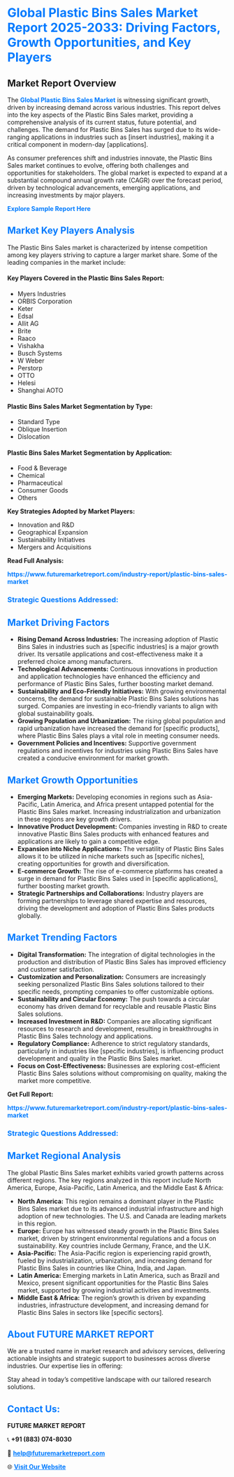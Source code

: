 <h1 style="color: #007BFF;">Global Plastic Bins Sales Market Report 2025-2033: Driving Factors, Growth Opportunities, and Key Players</h1>

<section id="overview">
<h2>Market Report Overview</h2>
<p>The <a href="https://www.futuremarketreport.com/industry-report/plastic-bins-sales-market" style="color: #007BFF; text-decoration: none;"><strong>Global Plastic Bins Sales Market</strong></a> is witnessing significant growth, driven by increasing demand across various industries. This report delves into the key aspects of the Plastic Bins Sales market, providing a comprehensive analysis of its current status, future potential, and challenges. The demand for Plastic Bins Sales has surged due to its wide-ranging applications in industries such as [insert industries], making it a critical component in modern-day [applications].</p>
<p>As consumer preferences shift and industries innovate, the Plastic Bins Sales market continues to evolve, offering both challenges and opportunities for stakeholders. The global market is expected to expand at a substantial compound annual growth rate (CAGR) over the forecast period, driven by technological advancements, emerging applications, and increasing investments by major players.</p>
</section>

<section id="overview">
<p><a href="https://www.futuremarketreport.com/request-sample/reportId=109387" style="color: #007BFF; text-decoration: none;"><strong>Explore Sample Report Here</strong></a></p>
</section>

<section id="key-players">
<h2 style="color: #007BFF;">Market Key Players Analysis</h2>
<p>The Plastic Bins Sales market is characterized by intense competition among key players striving to capture a larger market share. Some of the leading companies in the market include:</p>
<h4>Key Players Covered in the Plastic Bins Sales Report:</h4>
<ul><li>Myers Industries</li><li>ORBIS Corporation</li><li>Keter</li><li>Edsal</li><li>Allit AG</li><li>Brite</li><li>Raaco</li><li>Vishakha</li><li>Busch Systems</li><li>W Weber</li><li>Perstorp</li><li>OTTO</li><li>Helesi</li><li>Shanghai AOTO</li></ul>
<h4>Plastic Bins Sales Market Segmentation by Type:</h4>
<ul><li>Standard Type</li><li>Oblique Insertion</li><li>Dislocation</li></ul>

<h4>Plastic Bins Sales Market Segmentation by Application:</h4>
<ul><li>Food &amp; Beverage</li><li>Chemical</li><li>Pharmaceutical</li><li>Consumer Goods</li><li>Others</li></ul>
<p><strong>Key Strategies Adopted by Market Players:</strong></p>
<ul>
<li>Innovation and R&D</li>
<li>Geographical Expansion</li>
<li>Sustainability Initiatives</li>
<li>Mergers and Acquisitions</li>
</ul>
</section>

<section>
<p><strong>Read Full Analysis: </strong></p><a href="https://www.futuremarketreport.com/industry-report/plastic-bins-sales-market" style="color: #007BFF; text-decoration: none;"><strong>https://www.futuremarketreport.com/industry-report/plastic-bins-sales-market</strong></a>
<h3 style="color: #007BFF;">Strategic Questions Addressed:</h3>
</section>

<section id="driving-factors">
<h2 style="color: #007BFF;">Market Driving Factors</h2>
<ul>
<li><strong>Rising Demand Across Industries:</strong> The increasing adoption of Plastic Bins Sales in industries such as [specific industries] is a major growth driver. Its versatile applications and cost-effectiveness make it a preferred choice among manufacturers.</li>
<li><strong>Technological Advancements:</strong> Continuous innovations in production and application technologies have enhanced the efficiency and performance of Plastic Bins Sales, further boosting market demand.</li>
<li><strong>Sustainability and Eco-Friendly Initiatives:</strong> With growing environmental concerns, the demand for sustainable Plastic Bins Sales solutions has surged. Companies are investing in eco-friendly variants to align with global sustainability goals.</li>
<li><strong>Growing Population and Urbanization:</strong> The rising global population and rapid urbanization have increased the demand for [specific products], where Plastic Bins Sales plays a vital role in meeting consumer needs.</li>
<li><strong>Government Policies and Incentives:</strong> Supportive government regulations and incentives for industries using Plastic Bins Sales have created a conducive environment for market growth.</li>
</ul>
</section>

<section id="growth-opportunities">
<h2 style="color: #007BFF;">Market Growth Opportunities</h2>
<ul>
<li><strong>Emerging Markets:</strong> Developing economies in regions such as Asia-Pacific, Latin America, and Africa present untapped potential for the Plastic Bins Sales market. Increasing industrialization and urbanization in these regions are key growth drivers.</li>
<li><strong>Innovative Product Development:</strong> Companies investing in R&D to create innovative Plastic Bins Sales products with enhanced features and applications are likely to gain a competitive edge.</li>
<li><strong>Expansion into Niche Applications:</strong> The versatility of Plastic Bins Sales allows it to be utilized in niche markets such as [specific niches], creating opportunities for growth and diversification.</li>
<li><strong>E-commerce Growth:</strong> The rise of e-commerce platforms has created a surge in demand for Plastic Bins Sales used in [specific applications], further boosting market growth.</li>
<li><strong>Strategic Partnerships and Collaborations:</strong> Industry players are forming partnerships to leverage shared expertise and resources, driving the development and adoption of Plastic Bins Sales products globally.</li>
</ul>
</section>

<section id="trending-factors">
<h2 style="color: #007BFF;">Market Trending Factors</h2>
<ul>
<li><strong>Digital Transformation:</strong> The integration of digital technologies in the production and distribution of Plastic Bins Sales has improved efficiency and customer satisfaction.</li>
<li><strong>Customization and Personalization:</strong> Consumers are increasingly seeking personalized Plastic Bins Sales solutions tailored to their specific needs, prompting companies to offer customizable options.</li>
<li><strong>Sustainability and Circular Economy:</strong> The push towards a circular economy has driven demand for recyclable and reusable Plastic Bins Sales solutions.</li>
<li><strong>Increased Investment in R&D:</strong> Companies are allocating significant resources to research and development, resulting in breakthroughs in Plastic Bins Sales technology and applications.</li>
<li><strong>Regulatory Compliance:</strong> Adherence to strict regulatory standards, particularly in industries like [specific industries], is influencing product development and quality in the Plastic Bins Sales market.</li>
<li><strong>Focus on Cost-Effectiveness:</strong> Businesses are exploring cost-efficient Plastic Bins Sales solutions without compromising on quality, making the market more competitive.</li>
</ul>
</section>

<section>
<p><strong>Get Full Report: </strong></p><a href="https://www.futuremarketreport.com/industry-report/plastic-bins-sales-market" style="color: #007BFF; text-decoration: none;"><strong>https://www.futuremarketreport.com/industry-report/plastic-bins-sales-market</strong></a>
<h3 style="color: #007BFF;">Strategic Questions Addressed:</h3>
</section>


<section id="regional-analysis">
<h2 style="color: #007BFF;">Market Regional Analysis</h2>
<p>The global Plastic Bins Sales market exhibits varied growth patterns across different regions. The key regions analyzed in this report include North America, Europe, Asia-Pacific, Latin America, and the Middle East & Africa:</p>
<ul>
<li><strong>North America:</strong> This region remains a dominant player in the Plastic Bins Sales market due to its advanced industrial infrastructure and high adoption of new technologies. The U.S. and Canada are leading markets in this region.</li>
<li><strong>Europe:</strong> Europe has witnessed steady growth in the Plastic Bins Sales market, driven by stringent environmental regulations and a focus on sustainability. Key countries include Germany, France, and the U.K.</li>
<li><strong>Asia-Pacific:</strong> The Asia-Pacific region is experiencing rapid growth, fueled by industrialization, urbanization, and increasing demand for Plastic Bins Sales in countries like China, India, and Japan.</li>
<li><strong>Latin America:</strong> Emerging markets in Latin America, such as Brazil and Mexico, present significant opportunities for the Plastic Bins Sales market, supported by growing industrial activities and investments.</li>
<li><strong>Middle East & Africa:</strong> The region’s growth is driven by expanding industries, infrastructure development, and increasing demand for Plastic Bins Sales in sectors like [specific sectors].</li>
</ul>
</section>

<footer>
<h2 style="color: #007BFF;">About FUTURE MARKET REPORT</h2>
<p>We are a trusted name in market research and advisory services, delivering actionable insights and strategic support to businesses across diverse industries. Our expertise lies in offering:</p>

<p>Stay ahead in today’s competitive landscape with our tailored research solutions.</p>

<h2 style="color: #007BFF;">Contact Us:</h2>
<p><strong>FUTURE MARKET REPORT</strong></p>
<p>📞 <strong>+91 (883) 074-8030</strong></p>
<p>📧 <strong><a href="mailto:help@futuremarketreport.com" style="color: #007BFF;">help@futuremarketreport.com</a></strong></p>
<p>🌐 <strong><a href="https://www.futuremarketreport.com/" style="color: #007BFF;">Visit Our Website</a></strong></p>
</footer>